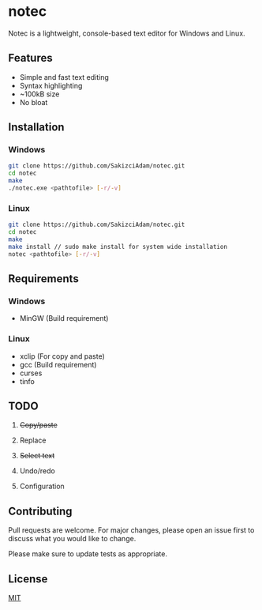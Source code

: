 # notec

Notec is a lightweight, console-based text editor for Windows and Linux.

## Features
- Simple and fast text editing
- Syntax highlighting 
- ~100kB size
- No bloat

## Installation

### Windows

```bash
git clone https://github.com/SakizciAdam/notec.git
cd notec
make
./notec.exe <pathtofile> [-r/-v]
```

### Linux

```bash
git clone https://github.com/SakizciAdam/notec.git
cd notec
make
make install // sudo make install for system wide installation
notec <pathtofile> [-r/-v]
```

## Requirements

### Windows

- MinGW (Build requirement)

### Linux
 
- xclip (For copy and paste)
- gcc (Build requirement)
- curses
- tinfo


## TODO

1. ~~Copy/paste~~ 

2. Replace
   
3. ~~Select text~~ 

4. Undo/redo

5. Configuration

## Contributing

Pull requests are welcome. For major changes, please open an issue first
to discuss what you would like to change.

Please make sure to update tests as appropriate.

## License

[MIT](https://choosealicense.com/licenses/mit/)